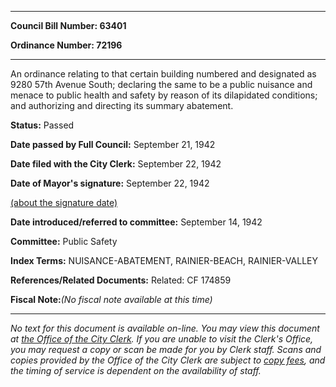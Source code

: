 

********

**Council Bill Number: 63401**
   
**Ordinance Number: 72196**
********

 An ordinance relating to that certain building numbered and designated as 9280 57th Avenue South; declaring the same to be a public nuisance and menace to public health and safety by reason of its dilapidated conditions; and authorizing and directing its summary abatement.

**Status:** Passed
   
**Date passed by Full Council:** September 21, 1942
   
**Date filed with the City Clerk:** September 22, 1942
   
**Date of Mayor's signature:** September 22, 1942
   
[(about the signature date)](/~public/approvaldate.htm)
   
   
   
**Date introduced/referred to committee:** September 14, 1942
   
**Committee:** Public Safety
   
   
**Index Terms:** NUISANCE-ABATEMENT, RAINIER-BEACH, RAINIER-VALLEY

**References/Related Documents:** Related: CF 174859

**Fiscal Note:**_(No fiscal note available at this time)_
********

_No text for this document is available on-line. You may view this document at [the Office of the City Clerk](http://www.seattle.gov/leg/clerk/contactUs.htm). If you are unable to visit the Clerk's Office, you may request a copy or scan be made for you by Clerk staff. Scans and copies provided by the Office of the City Clerk are subject to [copy fees](http://clerk.seattle.gov/~public/clerkfees.htm), and the timing of service is dependent on the availability of staff._

